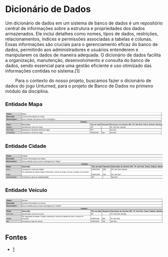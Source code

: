 # Dicionário de Dados

Um dicionário de dados em um sistema de banco de dados é um repositório central de informações sobre a estrutura e propriedades dos dados armazenados. Ele inclui detalhes como nomes, tipos de dados, restrições, relacionamentos, índices e permissões associadas a tabelas e colunas. Essas informações são cruciais para o gerenciamento eficaz do banco de dados, permitindo aos administradores e usuários entenderem e manipularem os dados de maneira adequada. O dicionário de dados facilita a organização, manutenção, desenvolvimento e consulta do banco de dados, sendo essencial para uma gestão eficiente e uso otimizado das informações contidas no sistema.[1]

&emsp;&emsp; Para o contexto do nosso projeto, buscamos fazer o dicionário de dados do jogo Unturned, para o projeto de Banco de Dados no primeiro módulo da disciplina.

### Entidade Mapa

![](../assets/DicionarioDados/Mapa.png)


### Entidade Cidade

![](../assets/DicionarioDados/Cidade.png)


### Entidade Veículo

![](../assets/DicionarioDados/Veiculo.png)


## Fontes
- [1](https://medium.com/psicodata/dicionario-de-dados-ac3ce726c34b) 

